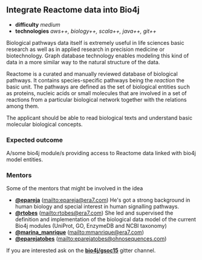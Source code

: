 ## Integrate Reactome data into Bio4j

- **difficulty** _medium_
- **technologies** _aws++, biology++, scala++, java++, git++_

Biological pathways data itself is extremely useful in life sciences basic research as well as in applied research in precision medicine or biotechnology. Graph database technology enables modeling this kind of data in a more similar way to the natural structure of the data.

Reactome is a curated and manually reviewed database of biological pathways. It contains species-specific pathways being the _reaction_ the basic unit. The pathways are defined as the set of biological entities such as proteins, nucleic acids or small molecules that are involved in a set of reactions from a particular biological network together with the relations among them. 

The applicant should be able to read biological texts and understand basic molecular biological concepts. 


### Expected outcome

A/some bio4j module/s providing access to Reactome data linked with bio4j model entities. 


### Mentors

Some of the mentors that might be involved in the idea

- **[@epareja](https://github.com/epareja)** (<mailto:epareja@era7.com>)
    He's got a strong background in human biology and special interest in human signalling pathways.
- **[@rtobes](https://github.com/rtobes)** (<mailto:rtobes@era7.com>)
    She led and supervised the definition and implementation of the biological data model of the current Bio4j modules (UniProt, GO, EnzymeDB and NCBI taxonomy)
- **[@marina_manrique](https://github.com/rtobes)** (<mailto:mmanrique@era7.com>)
- **[@eparejatobes](https://github.com/eparejatobes)** (<mailto:eparejatobes@ohnosequences.com>)
    

If you are interested ask on the **[bio4j/gsoc15](https://gitter.im/bio4j/gsoc15?utm_source=share-link&utm_medium=link&utm_campaign=share-link)** gitter channel.